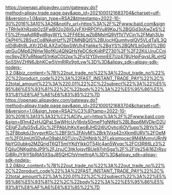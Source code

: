 https://openapi.alipaydev.com/gateway.do?method=alipay.trade.page.pay&app_id=2021000121683704&charset=utf-8&version=1.0&sign_type=RSA2&timestamp=2022-10-30%2016%3A10%3A26&notify_url=https%3A%2F%2Fwww.baid.com&sign=TRh1eXhRzqbOzSFwB02o26ii5JyFXHRPOfVu89KpJ%2BQGd3oXwZeS%2F5%2FmaAdlRBydRgvWYL%2FF6EbLwZbBMsHQ9Vf1V7VCin%2FMah3UpOkPHI%2BSyzCo8NAgHzf%2FDMNBQIS%2BUocHQumhvgIQV5VLdTa1L3QnIDiBj4h9LJtXr2D4LAXZqObpSWUh4Yahkp%2BgYS%2BQN1LbGp93%2B0qtrGuOMp62NHw18ofKU4QNQHsYeDC6cKj4tPZ730%2F%2F22KjLUruCCnimc9pyZR7uRNqpfS1nKqCOt2px%2Fq12YDIymnEE7Uz478UHpiFqvsLRLxHQ5oSShVZHN6JbhKCw5VmRIRx9gtLvw%3D%3D&alipay_sdk=alipay-sdk-nodejs-3.2.0&biz_content=%7B%22out_trade_no%22%3A%22out_trade_no%22%2C%22product_code%22%3A%22FAST_INSTANT_TRADE_PAY%22%2C%22total_amount%22%3A%220.01%22%2C%22subject%22%3A%22%E5%95%86%E5%93%81%22%2C%22body%22%3A%22%E5%95%86%E5%93%81%E8%AF%A6%E6%83%85%22%7D
https://openapi.alipaydev.com/gateway.do?method=alipay.trade.page.pay&app_id=2021000121683704&charset=utf-8&version=1.0&sign_type=RSA2%C3%97tamp=2022-10-30%2016%3A13%3A32%C2%ACify_url=https%3A%2F%2Fwww.baid.com&sign=B1m42xHJQPaLSwWHcUy16nlx50meP1gNtNd%2BLBpp6MVDkrD2UCElgFZufsG5vEJGc%2FPAbUhKyXwoBJHD2j6UOyhcj6OV1upp%2BYs%2F%2F8bqkdJ3vygvrKGc%2BFSt%2FAIyM%2Brk1Vxs42nXkm6URV%2FOeMm%2F0UmUtGDyAxO9abUlQTUcyZi2HNnb%2FLekxmpcec9M4MvmyURnNNpYG0ubkg2MZQridT6QT5mlYKdYlkkOT54Ic4an5Wvqc%2FCt3R66Lz3%2FQiIuONKgdhbJP9%2FJzyJC3jtk1ojsyfBUe97nhSga%2F%2FVe254i16ZrRsyGiBRrJY9iY5bRlA5XSqJ85QHCfsVmetlrqA%3D%3D&alipay_sdk=alipay-sdk-nodejs-3.2.0&biz_content=%7B%22out_trade_no%22%3A%22out_trade_no%22%2C%22product_code%22%3A%22FAST_INSTANT_TRADE_PAY%22%2C%22total_amount%22%3A%220.01%22%2C%22subject%22%3A%22%E5%95%86%E5%93%81%22%2C%22body%22%3A%22%E5%95%86%E5%93%81%E8%AF%A6%E6%83%85%22%7D
